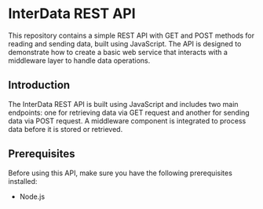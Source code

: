 # InterData REST API

This repository contains a simple REST API with GET and POST methods for reading and sending data, built using JavaScript. The API is designed to demonstrate how to create a basic web service that interacts with a middleware layer to handle data operations.

## Introduction

The InterData REST API is built using JavaScript and includes two main endpoints: one for retrieving data via GET request and another for sending data via POST request. A middleware component is integrated to process data before it is stored or retrieved.

## Prerequisites

Before using this API, make sure you have the following prerequisites installed:

- Node.js
